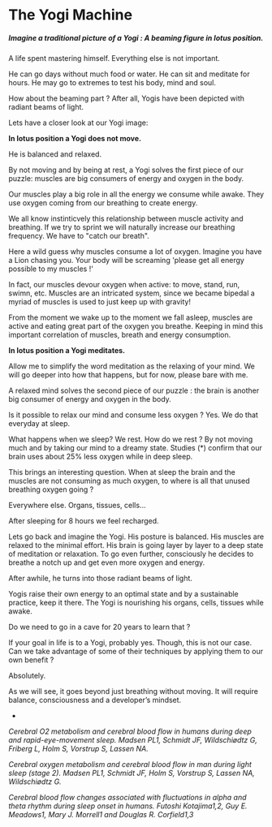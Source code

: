 # The Yogi Machine

##### Imagine a traditional picture of a Yogi : A beaming figure in lotus position. 

A life spent mastering himself. Everything else is not important. 

He can go days without much food or water. He can sit and meditate for hours. He may go to extremes to test his body, mind and soul. 

How about the beaming part ? After all, Yogis have been depicted with radiant beams of light. 

Lets have a closer look at our Yogi image:

**In lotus position a Yogi does not move.** 

He is balanced and relaxed. 

By not moving and by being at rest, a Yogi solves the first piece of our puzzle: muscles are big consumers of energy and oxygen in the body. 

Our muscles play a big role in all the energy we consume while awake. They use oxygen coming from our breathing to create energy. 

We all know instinticvely this relationship between muscle activity and breathing. If we try to sprint we will naturally increase our breathing frequency. We have to "catch our breath".  

Here a wild guess why muscles consume a lot of oxygen. Imagine you have a Lion chasing you. Your body will be screaming 'please get all energy possible to my muscles !'

In fact, our muscles devour oxygen when active: to move, stand, run, swimn, etc. Muscles are an intricated system, since we became bipedal a myriad of muscles is used to just keep up with gravity! 

From the moment we wake up to the moment we fall asleep, muscles are active and eating great part of the oxygen you breathe. Keeping in mind this important correlation of muscles, breath and energy consumption. 

**In lotus position a Yogi meditates.** 

Allow me to simplify the word meditation as the relaxing of your mind. We will go deeper into how that happens, but for now, please bare with me. 

A relaxed mind solves the second piece of our puzzle : the brain is another big consumer of energy and oxygen in the body. 

Is it possible to relax our mind and consume less oxygen ? Yes. We do that everyday at sleep. 

What happens when we sleep? We rest. How do we rest ? By not moving much and by taking our mind to a dreamy state. Studies (*) confirm that our brain uses about 25% less oxygen while in deep sleep. 

This brings an interesting question. When at sleep the brain and the muscles are not consuming as much oxygen, to where is all that unused breathing oxygen going ? 

Everywhere else. Organs, tissues, cells...

After sleeping for 8 hours we feel recharged.

Lets go back and imagine the Yogi. His posture is balanced. His muscles are relaxed to the minimal effort. His brain is going layer by layer to a deep state of meditation or relaxation. To go even further, consciously he decides to breathe a notch up and get even more oxygen and energy. 

After awhile, he turns into those radiant beams of light. 

Yogis raise their own energy to an optimal state and by a sustainable practice, keep it there. The Yogi is nourishing his organs, cells, tissues while awake. 

Do we need to go in a cave for 20 years to learn that ? 

If your goal in life is to a Yogi, probably yes. Though, this is not our case. Can we take advantage of some of their techniques by applying them to our own benefit ? 

Absolutely. 

As we will see, it goes beyond just breathing without moving. It will require balance, consciousness and a developer’s mindset. 

*

*Cerebral O2 metabolism and cerebral blood flow in humans during deep and rapid-eye-movement sleep.
Madsen PL1, Schmidt JF, Wildschiødtz G, Friberg L, Holm S, Vorstrup S, Lassen NA.*

*Cerebral oxygen metabolism and cerebral blood flow in man during light sleep (stage 2).
Madsen PL1, Schmidt JF, Holm S, Vorstrup S, Lassen NA, Wildschiødtz G.*

*Cerebral blood flow changes associated with fluctuations
in alpha and theta rhythm during sleep onset in humans.
Futoshi Kotajima1,2, Guy E. Meadows1, Mary J. Morrell1 and Douglas R. Corfield1,3*

